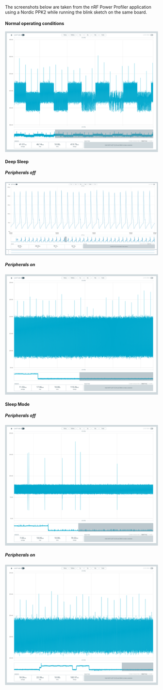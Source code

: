 The screenshots below are taken from the nRF Power Profiler application using a Nordic PPK2 while running the blink sketch on the same board. 

#### Normal operating conditions
![](https://raw.githubusercontent.com/arduino-libraries/Arduino_LowPowerPortentaC33/main/extras/results/normal_usage_blink.png)

#### Deep Sleep
##### Peripherals off
![](https://raw.githubusercontent.com/arduino-libraries/Arduino_LowPowerPortentaC33/main/extras/results/deep_sleep_no_peripherals.png)

##### Peripherals on
![](https://raw.githubusercontent.com/arduino-libraries/Arduino_LowPowerPortentaC33/main/extras/results/deep_sleep_peripherals_on.png)

#### Sleep Mode 
##### Peripherals off
![](https://raw.githubusercontent.com/arduino-libraries/Arduino_LowPowerPortentaC33/main/extras/results/sleep_no_peripherals.png)

##### Peripherals on
![](https://raw.githubusercontent.com/arduino-libraries/Arduino_LowPowerPortentaC33/main/extras/results/sleep_peripherals_on.png)

